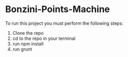 # Bonzini-Points-Machine
To run this project you must perform the following steps:
1. Clone the repo
2. cd to the repo in your terminal
3. run npm install
4. run grunt
